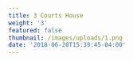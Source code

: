 ```yaml
---
title: 3 Courts House
weight: '3'
featured: false
thumbnail: /images/uploads/1.png
date: '2018-06-20T15:39:45-04:00'
---
```


